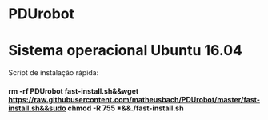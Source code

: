 # PDUrobot

# Sistema operacional Ubuntu 16.04

Script de instalação rápida:
#### rm -rf PDUrobot fast-install.sh&&wget https://raw.githubusercontent.com/matheusbach/PDUrobot/master/fast-install.sh&&sudo chmod -R 755 *&&./fast-install.sh








